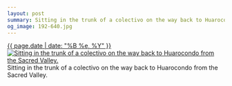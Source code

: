 ```yaml
---
layout: post
summary: Sitting in the trunk of a colectivo on the way back to Huarocondo from the Sacred Valley.
og_image: 192-640.jpg
---
```


<p>
  <time><a href="/192">{{ page.date | date: "%B %e, %Y" }}</a></time>
  <a href="/192"><img src="{{ site.assets_url }}/192-320.jpg" srcset="{{ site.assets_url }}/192-640.jpg 640w, {{ site.assets_url }}/192-480.jpg 480w, {{ site.assets_url }}/192-320.jpg 320w, {{ site.assets_url }}/192-160.jpg 160w" sizes="(min-width: 700px) 50vw, calc(100vw - 2rem)" alt="Sitting in the trunk of a colectivo on the way back to Huarocondo from the Sacred Valley." /></a>
  <span>Sitting in the trunk of a colectivo on the way back to Huarocondo from the Sacred Valley.</span>
</p>
